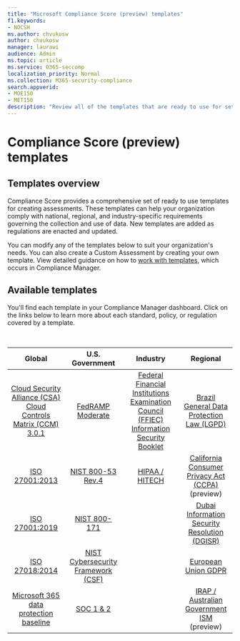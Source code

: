 ```yaml
---
title: "Microsoft Compliance Score (preview) templates"
f1.keywords:
- NOCSH
ms.author: chvukosw
author: chvukosw
manager: laurawi
audience: Admin
ms.topic: article
ms.service: O365-seccomp
localization_priority: Normal
ms.collection: M365-security-compliance
search.appverid: 
- MOE150
- MET150
description: "Review all of the templates that are ready to use for setting up assessments in Microsoft Compliance Score (preview)."
---
```


# Compliance Score (preview) templates

## Templates overview

Compliance Score provides a comprehensive set of ready to use templates for creating assessments. These templates can help your organization comply with national, regional, and industry-specific requirements governing the collection and use of data. New templates are added as regulations are enacted and updated.

You can modify any of the templates below to suit your organization's needs. You can also create a Custom Assessment by creating your own template. View detailed guidance on how to [work with templates](working-with-compliance-manager.md#templates), which occurs in Compliance Manager.

## Available templates

You'll find each template in your Compliance Manager dashboard. Click on the links below to learn more about each standard, policy, or regulation covered by a template.

<br>

| Global |U.S. Government| Industry|Regional|
| :---: |:---:|:---:|:---:|
|[Cloud Security Alliance (CSA) Cloud Controls Matrix (CCM) 3.0.1](offering-csa-star-attestation.md) | [FedRAMP Moderate](offering-fedramp.md)| [Federal Financial Institutions Examination Council (FFIEC) Information Security Booklet](offering-ffiec-us.md) |[Brazil General Data Protection Law (LGPD)](https://go.microsoft.com/fwlink/?linkid=2115387) |
|[ISO 27001:2013](https://go.microsoft.com/fwlink/?linkid=2109073) | [NIST 800-53 Rev.4](https://go.microsoft.com/fwlink/?linkid=2109075) | [HIPAA / HITECH](offering-hipaa-hitech.md) | [California Consumer Privacy Act (CCPA)](offering-ccpa.md) (preview)
|[ISO 27001:2019](offering-iso-27701.md)  | [NIST 800-171](offering-nist-sp-800-171.md)|  | [Dubai Information Security Resolution (DGISR)](https://go.microsoft.com/fwlink/?linkid=2131193) |
| [ISO 27018:2014](offering-iso-27018.md) | [NIST Cybersecurity Framework (CSF)](offering-nist-csf.md) |  |[European Union GDPR](gdpr.md) |
| [Microsoft 365 data protection baseline](compliance-score-methodology.md#initial-score-based-on-microsoft-365-data-protection-baseline) | [SOC 1 & 2](offering-soc.md) |  | [IRAP / Australian Government ISM](offering-ccsl-irap-australia.md) (preview) |